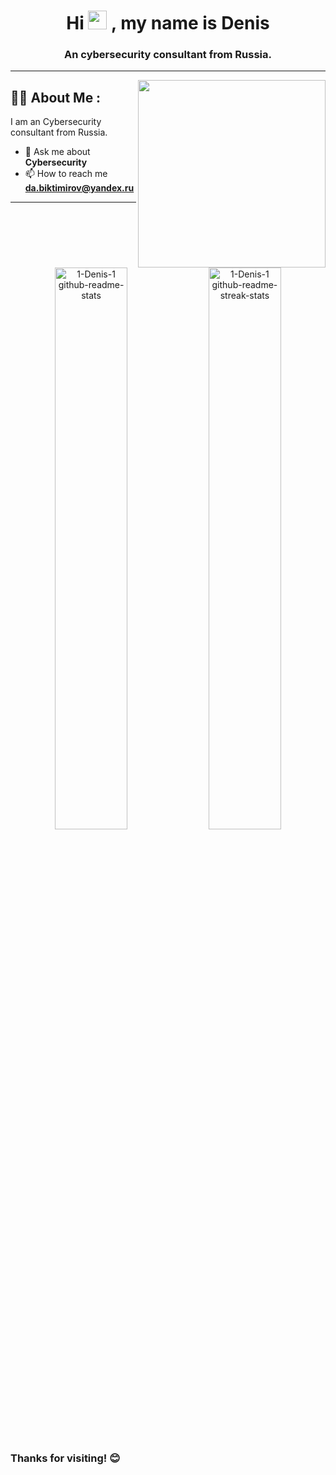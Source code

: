 
<h1 align="center">Hi <span><img src="https://media.giphy.com/media/hvRJCLFzcasrR4ia7z/giphy.gif" width="30px"/>
</span>, my name is Denis</h1>
<h3 align="center">An cybersecurity consultant from Russia.</h3>



---


<!--   <a href="https://medium.com/@________"><img src="https://img.shields.io/badge/Medium-12100E?style=for-the-badge&logo=medium&logoColor=white"></a> -->
</p>

<img src="https://user-images.githubusercontent.com/56123405/177257029-97b74749-6158-42db-a3bc-c4f8f80db01c.png" align="right" width=300>

## :man_technologist: About Me :
I am an Cybersecurity consultant from Russia.

-  💬 Ask me about **Cybersecurity**
- 📫 How to reach me **da.biktimirov@yandex.ru**

---


<!--
## 📊 GitHub Stats:
<p align="center">
<a href="#"><img src="https://github-readme-stats.vercel.app/api/top-langs/?username=1-Denis-1&theme=gotham&hide_border=true&layout=compact&langs_count=5"   width="35%" alt="1-Denis-1" align="left"></a>
</p>
-->
<!-- ![top-languages](https://github-readme-stats.vercel.app/api/top-langs/?username=1-Denis-1&theme=gotham&hide_border=true&layout=compact&langs_count=6)
![github-stats1](https://github-readme-stats.vercel.app/api?username=1-Denis-1&theme=gotham&show_icons=true&count_private=true&hide_border=true)
![github-stats2](https://github-readme-streak-stats.herokuapp.com?user=1-Denis-1&theme=gotham&hide_border=true&date_format=M%20j%5B%2C%20Y%5D) -->

<p align="center">
<a href="https://github.com/1-Denis-1?tab=repositories"><img src="https://github-readme-stats.vercel.app/api?username=1-Denis-1&theme=gotham&show_icons=true&count_private=true&hide_border=true"  width="48%" alt="1-Denis-1 github-readme-stats"/></a>
<a href="https://github.com/1-Denis-1?tab=stars"><img src="https://github-readme-streak-stats.herokuapp.com?user=1-Denis-1&theme=gotham&hide_border=true&date_format=M%20j%5B%2C%20Y%5D"  width="48%" alt="1-Denis-1 github-readme-streak-stats"/></a>
</p>


### Thanks for visiting! 😊
